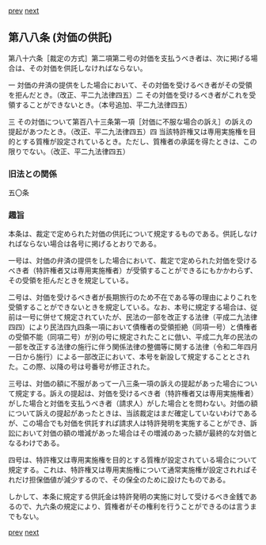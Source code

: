 [prev](/specific/markdowns/特許法/115_Mp-Ch_4-Se_1-At_87.md)
[next](/specific/markdowns/特許法/117_Mp-Ch_4-Se_1-At_89.md)
## 第八八条 (対価の供託)
第八十六条［裁定の方式］第二項第二号の対価を支払うべき者は、次に掲げる場合は、その対価を供託しなければならない。

一 対価の弁済の提供をした場合において、その対価を受けるべき者がその受領を拒んだとき。（改正、平二九法律四五）二 その対価を受けるべき者がこれを受領することができないとき。（本号追加、平二九法律四五）

三 その対価について第百八十三条第一項［対価に不服な場合の訴え］の訴えの提起があつたとき。（改正、平二九法律四五）四 当該特許権又は専用実施権を目的とする質権が設定されているとき。ただし、質権者の承諾を得たときは、この限りでない。（改正、平二九法律四五）


### 旧法との関係
五〇条

### 趣旨
本条は、裁定で定められた対価の供託について規定するものである。供託しなければならない場合は各号に掲げるとおりである。

一号は、対価の弁済の提供をした場合において、裁定で定められた対価を受けるべき者（特許権者又は専用実施権者）が受領することができるにもかかわらず、その受領を拒んだときを規定している。

二号は、対価を受けるべき者が長期旅行のため不在である等の理由によりこれを受領することができないときを規定している。なお、本号に規定する場合は、従前は一号に併せて規定されていたが、民法の一部を改正する法律（平成二九法律四四）により民法四九四条一項において債権者の受領拒絶（同項一号）と債権者の受領不能（同項二号）が別の号に規定されたことに倣い、平成二九年の民法の一部を改正する法律の施行に伴う関係法律の整備等に関する法律（令和二年四月一日から施行）による一部改正において、本号を新設して規定することとされた。この際、以降の号は号番号が修正された。

三号は、対価の額に不服があって一八三条一項の訴えの提起があった場合について規定する。訴えの提起は、対価を受けるべき者（特許権者又は専用実施権者）がした場合と対価を支払うべき者（請求人）がした場合とを問わない。対価の額について訴えの提起があったときは、当該裁定はまだ確定していないわけであるが、この場合でも対価を供託すれば請求人は特許発明を実施することができ、訴訟において対価の額の増減があった場合はその増減のあった額が最終的な対価となるわけである。

四号は、特許権又は専用実施権を目的とする質権が設定されている場合について規定する。これは、特許権又は専用実施権について通常実施権が設定されればそれだけ担保価値が減少するので、その保全のために設けたものである。

しかして、本条に規定する供託金は特許発明の実施に対して受けるべき金銭であるので、九六条の規定により、質権者がその権利を行うことができるのは言うまでもない。


[prev](/specific/markdowns/特許法/115_Mp-Ch_4-Se_1-At_87.md)
[next](/specific/markdowns/特許法/117_Mp-Ch_4-Se_1-At_89.md)